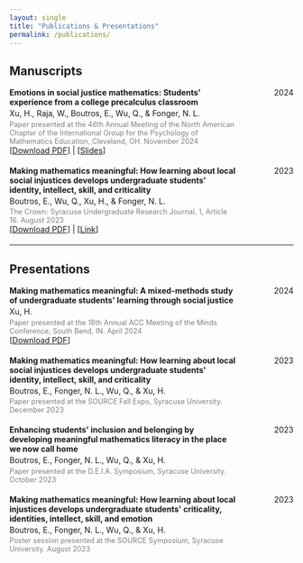 ```yaml
---
layout: single
title: "Publications & Presentations"
permalink: /publications/
---
```


<style>
.pub-item {
  display: flex;
  justify-content: space-between;
  align-items: flex-start;
  margin-bottom: 1.2rem;
}

.pub-left {
  max-width: 80%;
}

.pub-title {
  font-weight: bold;
}

.pub-authors {
  margin-top: 0.2rem;
  margin-bottom: 0.2rem;
}

.pub-meta {
  color: gray;
  font-size: 0.9em;
}

.pub-year {
  /* color: black; */
  /* font-style: italic; */
  white-space: nowrap;
  margin-left: 1rem;
}
</style>

## Manuscripts

<div class="pub-item">
  <div class="pub-left">
    <div class="pub-title">Emotions in social justice mathematics: Students' experience from a college precalculus classroom</div>
    <div class="pub-authors">Xu, H., Raja, W., Boutros, E., Wu, Q., & Fonger, N. L.</div>
    <div class="pub-meta">Paper presented at the 46th Annual Meeting of the North American Chapter of the International Group for the Psychology of Mathematics Education, Cleveland, OH. November 2024</div>
    <div>[<a href="http://hanyixu.github.io/files/paper-pmena-2024.pdf">Download PDF</a>] | [<a href="http://hanyixu.github.io/files/slides-pmena-2024.pdf">Slides</a>]</div>
  </div>
  <div class="pub-year">2024</div>
</div>

<div class="pub-item">
  <div class="pub-left">
    <div class="pub-title">Making mathematics meaningful: How learning about local social injustices develops undergraduate students' identity, intellect, skill, and criticality</div>
    <div class="pub-authors">Boutros, E., Wu, Q., Xu, H., & Fonger, N. L.</div>
    <div class="pub-meta">The Crown: Syracuse Undergraduate Research Journal, 1, Article 16. August 2023</div>
    <div>[<a href="http://hanyixu.github.io/files/Crown2023.pdf">Download PDF</a>] | [<a href="https://surface.syr.edu/thecrown/vol1/iss1/16">Link</a>]</div>
  </div>
  <div class="pub-year">2023</div>
</div>

---

## Presentations

<div class="pub-item">
  <div class="pub-left">
    <div class="pub-title">Making mathematics meaningful: A mixed-methods study of undergraduate students' learning through social justice</div>
    <div class="pub-authors">Xu, H.</div>
    <div class="pub-meta">Paper presented at the 18th Annual ACC Meeting of the Minds Conference, South Bend, IN. April 2024</div>
    <div>[<a href="http://hanyixu.github.io/files/slides-ACCMOM-2024.pdf">Download PDF</a>]</div>
  </div>
  <div class="pub-year">2024</div>
</div>

<div class="pub-item">
  <div class="pub-left">
    <div class="pub-title">Making mathematics meaningful: How learning about local social injustices develops undergraduate students' identity, intellect, skill, and criticality</div>
    <div class="pub-authors">Boutros, E., Fonger, N. L., Wu, Q., & Xu, H.</div>
    <div class="pub-meta">Paper presented at the SOURCE Fall Expo, Syracuse University. December 2023</div>
  </div>
  <div class="pub-year">2023</div>
</div>

<div class="pub-item">
  <div class="pub-left">
    <div class="pub-title">Enhancing students' inclusion and belonging by developing meaningful mathematics literacy in the place we now call home</div>
    <div class="pub-authors">Boutros, E., Fonger, N. L., Wu, Q., & Xu, H.</div>
    <div class="pub-meta">Paper presented at the D.E.I.A. Symposium, Syracuse University. October 2023</div>
  </div>
  <div class="pub-year">2023</div>
</div>

<div class="pub-item">
  <div class="pub-left">
    <div class="pub-title">Making mathematics meaningful: How learning about local injustices develops undergraduate students' criticality, identities, intellect, skill, and emotion</div>
    <div class="pub-authors">Boutros, E., Fonger, N. L., Wu, Q., & Xu, H.</div>
    <div class="pub-meta">Poster session presented at the SOURCE Symposium, Syracuse University. August 2023</div>
  </div>
  <div class="pub-year">2023</div>
</div>
